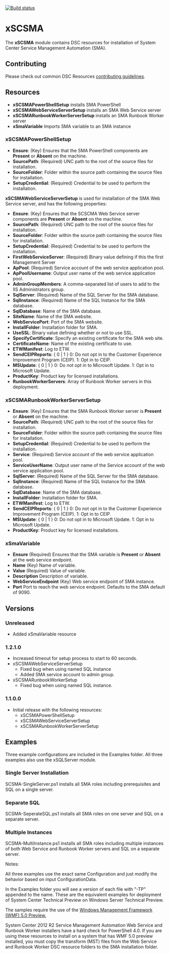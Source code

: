 [![Build status](https://ci.appveyor.com/api/projects/status/xihqaoojlad4nb43/branch/master?svg=true)](https://ci.appveyor.com/project/PowerShell/xscsma/branch/master)

# xSCSMA

The **xSCSMA** module contains DSC resources for installation of System Center Service Management Automation (SMA). 

## Contributing
Please check out common DSC Resources [contributing guidelines](https://github.com/PowerShell/DscResource.Kit/blob/master/CONTRIBUTING.md).


## Resources

* **xSCSMAPowerShellSetup** installs SMA PowerShell 
* **xSCSMAWebServiceServerSetup** installs an SMA Web Service server
* **xSCSMARunbookWorkerServerSetup** installs an SMA Runbook Worker server
* **xSmaVariable** Imports SMA variable to an SMA instance

### xSCSMAPowerShellSetup

* **Ensure**: (Key) Ensures that the SMA PowerShell components are **Present** or **Absent** on the machine. 
* **SourcePath**: (Required) UNC path to the root of the source files for installation.
* **SourceFolder**: Folder within the source path containing the source files for installation.
* **SetupCredential**: (Required) Credential to be used to perform the installation.

**xSCSMAWebServiceServerSetup** is used for installation of the SMA Web Service server, and has the following properties:

* **Ensure**: (Key) Ensures that the SCSCMA Web Service server components are **Present** or **Absent** on the machine. 
* **SourcePath**: (Required) UNC path to the root of the source files for installation.
* **SourceFolder**: Folder within the source path containing the source files for installation.
* **SetupCredential**: (Required) Credential to be used to perform the installation.
* **FirstWebServiceServer**: (Required) Binary value defining if this the first Management Server
* **ApPool**: (Required) Service account of the web service application pool.
* **ApPoolUsername**: Output user name of the web service application pool.
* **AdminGroupMembers**: A comma-separated list of users to add to the IIS Administrators group.
* **SqlServer**: (Required) Name of the SQL Server for the SMA database.
* **SqlInstance**: (Required) Name of the SQL Instance for the SMA database.
* **SqlDatabase**: Name of the SMA database.
* **SiteName**: Name of the SMA website.
* **WebServicePort**: Port of the SMA website.
* **InstallFolder**: Installation folder for SMA.
* **UseSSL**: Binary value defining whether or not to use SSL.
* **SpecifyCertificate**: Specify an existing certificate for the SMA web site.
* **CertificateName**: Name of the existing certificate to use.
* **ETWManifest**: Log to ETW.
* **SendCEIPReports**: { 0 | 1 } 
0: Do not opt in to the Customer Experience Improvement Program (CEIP). 
1: Opt in to CEIP.
* **MSUpdate**: { 0 | 1 } 
0: Do not opt in to Microsoft Update. 
1: Opt in to Microsoft Update.
* **ProductKey**: Product key for licensed installations.
* **RunbookWorkerServers**: Array of Runbook Worker servers in this deployment.

### xSCSMARunbookWorkerServerSetup

* **Ensure**: (Key) Ensures that the SMA Runbook Worker server is **Present** or **Absent** on the machine.
* **SourcePath**: (Required) UNC path to the root of the source files for installation.
* **SourceFolder**: Folder within the source path containing the source files for installation.
* **SetupCredential**: (Required) Credential to be used to perform the installation.
* **Service**: (Required) Service account of the web service application pool.
* **ServiceUserName**: Output user name of the Service account of the web service application pool.
* **SqlServer**: (Required) Name of the SQL Server for the SMA database.
* **SqlInstance**: (Required) Name of the SQL Instance for the SMA database.
* **SqlDatabase**: Name of the SMA database.
* **InstallFolder**: Installation folder for SMA.
* **ETWManifest**: Log to ETW.
* **SendCEIPReports**: { 0 | 1 } 
0: Do not opt in to the Customer Experience Improvement Program (CEIP). 
1: Opt in to CEIP.
* **MSUpdate**: { 0 | 1 } 
0: Do not opt in to Microsoft Update. 
1: Opt in to Microsoft Update.
* **ProductKey**: Product key for licensed installations.

### xSmaVariable

* **Ensure** (Required) Ensures that the SMA variable is **Present** or **Absent** at the web service endpoint.
* **Name** (Key) Name of variable.
* **Value** (Required) Value of variable.
* **Description** Description of variable.
* **WebServiceEndpoint** (Key) Web service endpoint of SMA instance.
* **Port** Port to reach the web service endpoint. Defaults to the SMA default of 9090.

## Versions

### Unreleased

* Added xSmaVariable resource

### 1.2.1.0

* Increased timeout for setup process to start to 60 seconds.
* xSCSMAWebServiceServerSetup
    - Fixed bug when using named SQL instance
    - Added SMA service account to admin group.
* xSCSMARunbookWorkerSetup
    - Fixed bug when using named SQL instance.

### 1.1.0.0

* Initial release with the following resources:
    * xSCSMAPowerShellSetup
    * xSCSMAWebServiceServerSetup
    * xSCSMARunbookWorkerServerSetup

## Examples

Three example configurations are included in the Examples folder. All three examples also use the xSQLServer module.

### Single Server Installation

SCSMA-SingleServer.ps1 installs all SMA roles including prerequisites and SQL on a single server.

### Separate SQL

SCSMA-SeperateSQL.ps1 installs all SMA roles on one server and SQL on a separate server.

### Multiple Instances

SCSMA-MultiInstance.ps1 installs all SMA roles including multiple instances of both Web Service and Runbook Worker servers and SQL on a separate server.

Notes:

All three examples use the exact same Configuration and just modify the behavior based on input ConfigurationData.

In the Examples folder you will see a version of each file with "-TP" appended to the name. 
These are the equivalent examples for deployment of System Center Technical Preview on Windows Server Technical Preview.

The samples require the use of the [Windows Management Framework (WMF) 5.0 Preview.](http://go.microsoft.com/fwlink/?LinkId=398175)

System Center 2012 R2 Service Management Automation Web Service and Runbook Worker installers have a hard check for PowerShell 4.0. 
If you are using these resources to install on a system that has WMF 5.0 preview installed, you must copy the transform (MST) files from the Web Service and Runbook Worker DSC resource folders to the SMA installation folder.
